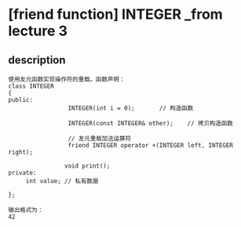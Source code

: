 # [friend function] INTEGER _from lecture 3

## description
```
使用友元函数实现操作符的重载。函数声明：
class INTEGER 
{
public:
				 INTEGER(int i = 0);       // 构造函数

				 INTEGER(const INTEGER& other);    // 拷贝构造函数

				 // 友元重载加法运算符
				 friend INTEGER operator +(INTEGER left, INTEGER right); 

				void print();
private: 	
     int value;	// 私有数据
	
};
```
```
输出格式为：
42
```